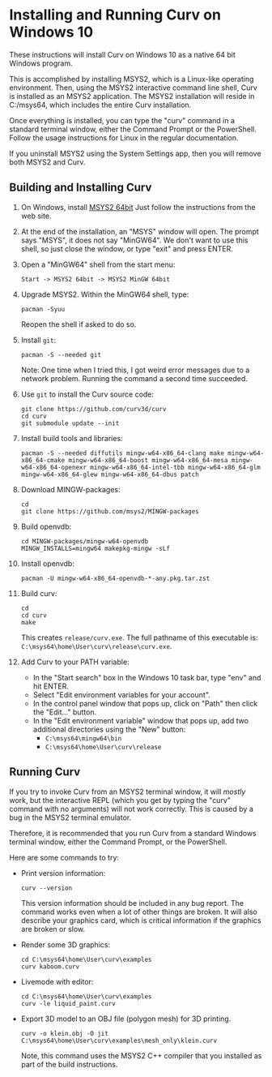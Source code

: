 # Installing and Running Curv on Windows 10
These instructions will install Curv on Windows 10 as a native 64 bit Windows
program.

This is accomplished by installing MSYS2, which is a Linux-like operating
environment. Then, using the MSYS2 interactive command line shell, Curv is
installed as an MSYS2 application. The MSYS2 installation will reside
in C:/msys64, which includes the entire Curv installation.

Once everything is installed, you can type the "curv" command
in a standard terminal window, either the Command Prompt or the PowerShell.
Follow the usage instructions for Linux in the regular documentation.

If you uninstall MSYS2 using the System Settings app,
then you will remove both MSYS2 and Curv.

## Building and Installing Curv

 1. On Windows, install [MSYS2 64bit](https://www.msys2.org/)
    Just follow the instructions from the web site.

 2. At the end of the installation, an "MSYS" window will open.
    The prompt says "MSYS", it does not say "MinGW64".
    We don't want to use this shell, so just close the window,
    or type "exit" and press ENTER.

 3. Open a "MinGW64" shell from the start menu:
    ```
    Start -> MSYS2 64bit -> MSYS2 MinGW 64bit
    ```

 4. Upgrade MSYS2.
    Within the MinGW64 shell, type:
    ```
    pacman -Syuu
    ```
    Reopen the shell if asked to do so.

 5. Install `git`:
    ```
    pacman -S --needed git
    ```
    Note: One time when I tried this, I got weird error messages due to
    a network problem. Running the command a second time succeeded.
 
 6. Use `git` to install the Curv source code:
    ```
    git clone https://github.com/curv3d/curv
    cd curv
    git submodule update --init
    ```
 
 7. Install build tools and libraries:
    ```
    pacman -S --needed diffutils mingw-w64-x86_64-clang make mingw-w64-x86_64-cmake mingw-w64-x86_64-boost mingw-w64-x86_64-mesa mingw-w64-x86_64-openexr mingw-w64-x86_64-intel-tbb mingw-w64-x86_64-glm mingw-w64-x86_64-glew mingw-w64-x86_64-dbus patch
    ```

 8. Download MINGW-packages:
    ```
    cd
    git clone https://github.com/msys2/MINGW-packages
    ```

 9. Build openvdb:
    ```
    cd MINGW-packages/mingw-w64-openvdb
    MINGW_INSTALLS=mingw64 makepkg-mingw -sLf
    ```

10. Install openvdb:
    ```
    pacman -U mingw-w64-x86_64-openvdb-*-any.pkg.tar.zst
    ```

11. Build curv:
    ```
    cd
    cd curv
    make
    ```
    This creates `release/curv.exe`.
    The full pathname of this executable is:
    `C:\msys64\home\User\curv\release\curv.exe`.

12. Add Curv to your PATH variable:
    * In the "Start search" box in the Windows 10 task bar,
      type "env" and hit ENTER.
    * Select "Edit environment variables for your account".
    * In the control panel window that pops up, click on "Path"
      then click the "Edit..." button.
    * In the "Edit environment variable" window that pops up,
      add two additional directories using the "New" button:
      * `C:\msys64\mingw64\bin`
      * `C:\msys64\home\User\curv\release`

## Running Curv
If you try to invoke Curv from an MSYS2 terminal window,
it will _mostly_ work, but the interactive REPL (which you get by typing
the "curv" command with no arguments) will not work correctly.
This is caused by a bug in the MSYS2 terminal emulator.

Therefore, it is recommended that you run Curv from a standard Windows
terminal window, either the Command Prompt, or the PowerShell.

Here are some commands to try:

  * Print version information:
    ```
    curv --version
    ```
    This version information should be included in any bug report.
    The command works even when a lot of other things are broken.
    It will also describe your graphics card, which is critical information
    if the graphics are broken or slow.

  * Render some 3D graphics:
    ```
    cd C:\msys64\home\User\curv\examples
    curv kaboom.curv
    ```

  * Livemode with editor:
    ```
    cd C:\msys64\home\User\curv\examples
    curv -le liquid_paint.curv
    ```

  * Export 3D model to an OBJ file (polygon mesh) for 3D printing.
    ```
    curv -o klein.obj -O jit C:\msys64\home\User\curv\examples\mesh_only\klein.curv
    ```
    Note, this command uses the MSYS2 C++ compiler that you installed
    as part of the build instructions.
